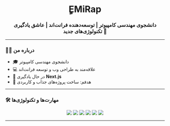 <!-- Header -->
<h1 align="center">ٍEMiRap</h1>
<h3 align="center">دانشجوی مهندسی کامپیوتر | توسعه‌دهنده فرانت‌اند | عاشق یادگیری تکنولوژی‌های جدید 🚀</h3>

---

### 👨‍💻 درباره من
- 🎓 دانشجوی مهندسی کامپیوتر  
- 💻 علاقه‌مند به طراحی وب و توسعه فرانت‌اند  
- 🌱 در حال یادگیری **Next.js**  
- 🎯 هدفم: ساخت پروژه‌های جذاب و کاربردی  

---

### 🛠 مهارت‌ها و تکنولوژی‌ها
<p align="center">
  <img src="https://img.shields.io/badge/HTML5-E34F26?style=for-the-badge&logo=html5&logoColor=white"/>
  <img src="https://img.shields.io/badge/CSS3-1572B6?style=for-the-badge&logo=css3&logoColor=white"/>
  <img src="https://img.shields.io/badge/JavaScript-F7DF1E?style=for-the-badge&logo=javascript&logoColor=black"/>
  <img src="https://img.shields.io/badge/Tailwind_CSS-38B2AC?style=for-the-badge&logo=tailwind-css&logoColor=white"/>
  <img src="https://img.shields.io/badge/React-20232A?style=for-the-badge&logo=react&logoColor=61DAFB"/>
  <img src="https://img.shields.io/badge/Next.js-000000?style=for-the-badge&logo=next.js&logoColor=white"/>
</p>

---

